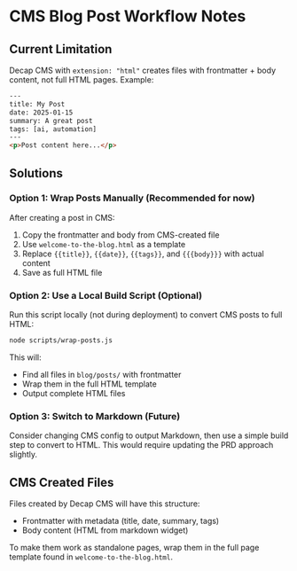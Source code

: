 # CMS Blog Post Workflow Notes

## Current Limitation

Decap CMS with `extension: "html"` creates files with frontmatter + body content, not full HTML pages. Example:

```html
---
title: My Post
date: 2025-01-15
summary: A great post
tags: [ai, automation]
---
<p>Post content here...</p>
```

## Solutions

### Option 1: Wrap Posts Manually (Recommended for now)

After creating a post in CMS:
1. Copy the frontmatter and body from CMS-created file
2. Use `welcome-to-the-blog.html` as a template
3. Replace `{{title}}`, `{{date}}`, `{{tags}}`, and `{{{body}}}` with actual content
4. Save as full HTML file

### Option 2: Use a Local Build Script (Optional)

Run this script locally (not during deployment) to convert CMS posts to full HTML:

```bash
node scripts/wrap-posts.js
```

This will:
- Find all files in `blog/posts/` with frontmatter
- Wrap them in the full HTML template
- Output complete HTML files

### Option 3: Switch to Markdown (Future)

Consider changing CMS config to output Markdown, then use a simple build step to convert to HTML. This would require updating the PRD approach slightly.

## CMS Created Files

Files created by Decap CMS will have this structure:
- Frontmatter with metadata (title, date, summary, tags)
- Body content (HTML from markdown widget)

To make them work as standalone pages, wrap them in the full page template found in `welcome-to-the-blog.html`.
